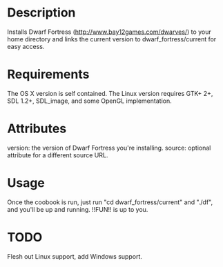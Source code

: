 Description
===========
Installs Dwarf Fortress (http://www.bay12games.com/dwarves/) to your home directory and links the current version to dwarf_fortress/current for easy access.

Requirements
============
The OS X version is self contained. The Linux version requires GTK+ 2+, SDL 1.2+, SDL_image, and some OpenGL implementation.

Attributes
==========
version: the version of Dwarf Fortress you're installing.
source: optional attribute for a different source URL.

Usage
=====
Once the coobook is run, just run "cd dwarf_fortress/current" and "./df", and you'll be up and running. !!FUN!! is up to you.

TODO
====
Flesh out Linux support, add Windows support.
